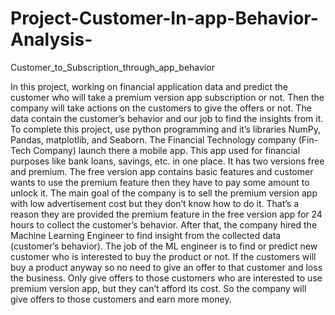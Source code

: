 # Project-Customer-In-app-Behavior-Analysis-
Customer_to_Subscription_through_app_behavior

In this project, working on financial application data and predict the customer who will take a premium version app subscription or not. Then the company will take actions on the customers to give the offers or not. The data contain the customer’s behavior and our job to find the insights from it. To complete this project, use python programming and it’s libraries NumPy, Pandas, matplotlib, and Seaborn.
The Financial Technology company (Fin-Tech Company) launch there a mobile app. This app used for financial purposes like bank loans, savings, etc. in one place. It has two versions free and premium. The free version app contains basic features and customer wants to use the premium feature then they have to pay some amount to unlock it.
The main goal of the company is to sell the premium version app with low advertisement cost but they don’t know how to do it. That’s a reason they are provided the premium feature in the free version app for 24 hours to collect the customer’s behavior. After that, the company hired the Machine Learning Engineer to find insight from the collected data (customer’s behavior).
The job of the ML engineer is to find or predict new customer who is interested to buy the product or not. If the customers will buy a product anyway so no need to give an offer to that customer and loss the business. Only give offers to those customers who are interested to use premium version app, but they can’t afford its cost. So the company will give offers to those customers and earn more money.


